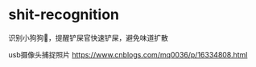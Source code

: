 # shit-recognition


识别小狗狗💩，提醒铲屎官快速铲屎，避免味道扩散


usb摄像头捕捉照片
https://www.cnblogs.com/mq0036/p/16334808.html
